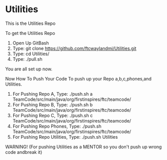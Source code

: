# Utilities
This is the Utilities Repo

To get the Utilities Repo 
1. Open Up GitBash
2. Type: git clone https://github.com/ftcwaylandmi/Utilities.git
3. Type: cd Utilities/
4. Type: ./pull.sh

You are all set up now.

Now How To Push Your Code
To push up your Repo a,b,c,phones,and Utilities.
1. For Pushing Repo A, Type: ./push.sh a TeamCode/src/main/java/org/firstinspires/ftc/teamcode/
2. For Pushing Repo B, Type: ./push.sh b TeamCode/src/main/java/org/firstinspires/ftc/teamcode/
3. For Pushing Repo C, Type: ./push.sh c TeamCode/src/main/java/org/firstinspires/ftc/teamcode/
4. For Pushing Repo Phones, Type: ./push.sh TeamCode/src/main/java/org/firstinspires/ftc/teamcode/
5. For Pushing Repo Utilities, Type: ./push.sh Utilities 

WARNING! (For pushing Utilities as a MENTOR so you don't push up wrong code andbreak it)


